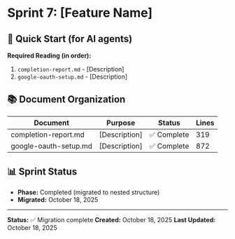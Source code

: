 # Sprint 7: [Feature Name]

## 🎯 Quick Start (for AI agents)

**Required Reading (in order):**
1. `completion-report.md` - [Description]
1. `google-oauth-setup.md` - [Description]

## 📚 Document Organization

| Document | Purpose | Status | Lines |
|----------|---------|--------|-------|
| completion-report.md | [Description] | ✅ Complete | 319 |
| google-oauth-setup.md | [Description] | ✅ Complete | 872 |

## 📊 Sprint Status

- **Phase:** Completed (migrated to nested structure)
- **Migrated:** October 18, 2025

---

**Status:** ✅ Migration complete
**Created:** October 18, 2025
**Last Updated:** October 18, 2025
